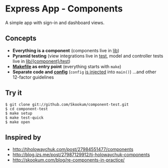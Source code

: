 # Express App - Components

A simple app with sign-in and dashboard views.

## Concepts

- **Everything is a component** (components live in [lib](component-test/tree/master/lib))
- **Pyramid testing** (view integrations live in [test](component-test/tree/master/test), model and controller tests live in [lib/{component}/test](component-test/tree/master/lib/users/test))
- **[Makefile](component-test/tree/master/Makefile) as entry point** (everything starts with `make`)
- **Separate code and [config](component-test/tree/master/package.json)** (`config` [is injected](component-test/tree/master/app.js#L20) into `main()`) ...and other 12-factor guidelines

## Try it

```
$ git clone git://github.com/Skookum/component-test.git
$ cd component-test
$ make setup
$ make test-quick
$ make open
```

## Inspired by

- http://tjholowaychuk.com/post/27984551477/components
- http://blog.izs.me/post/27987129912/tj-holowaychuk-components
- http://skookum.com/blog/re-components-in-practice/
